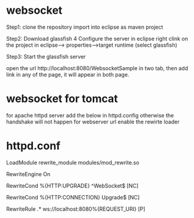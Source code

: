# websocket
Step1:
clone the repository
import into eclipse as maven project

Step2:
Download glassfish 4
Configure the server in eclipse
right clink on the project in eclipse--> properties-->target runtime (select glassfish)

Step3: Start the glassfish server 

open the url http://localhost:8080/WebsocketSample in two tab, then add link in any of the page, it will appear in both page.

# websocket for tomcat 

for apache httpd server add the below in httpd.config otherwise the handshake will not happen for webserver url
enable the rewirte loader
# httpd.conf
LoadModule rewrite_module modules/mod_rewrite.so


RewriteEngine On

RewriteCond %{HTTP:UPGRADE} ^WebSocket$ [NC]

RewriteCond %{HTTP:CONNECTION} Upgrade$ [NC]

RewriteRule .* ws://localhost:8080%{REQUEST_URI} [P]   
